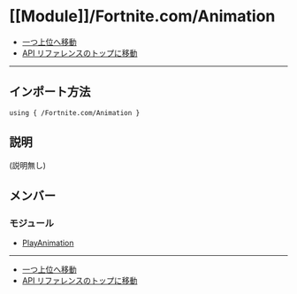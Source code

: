 # [[Module]]/Fortnite.com/Animation

- [一つ上位へ移動](../main.md)
- [API リファレンスのトップに移動](../../main.md)

---

## インポート方法

```verse
using { /Fortnite.com/Animation }
```

## 説明

(説明無し)

## メンバー

### モジュール

- [PlayAnimation](./M_PlayAnimation/main.md)

---

- [一つ上位へ移動](../main.md)
- [API リファレンスのトップに移動](../../main.md)
